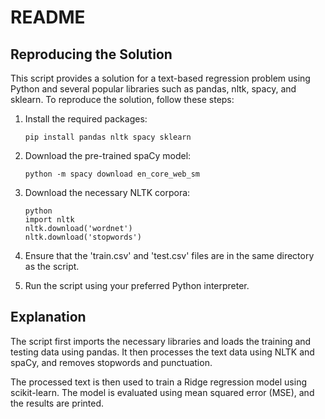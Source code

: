  # README

## Reproducing the Solution

This script provides a solution for a text-based regression problem using Python and several popular libraries such as pandas, nltk, spacy, and sklearn. To reproduce the solution, follow these steps:

1. Install the required packages:

   ```
   pip install pandas nltk spacy sklearn
   ```

2. Download the pre-trained spaCy model:

   ```
   python -m spacy download en_core_web_sm
   ```

3. Download the necessary NLTK corpora:

   ```
   python
   import nltk
   nltk.download('wordnet')
   nltk.download('stopwords')
   ```

4. Ensure that the 'train.csv' and 'test.csv' files are in the same directory as the script.

5. Run the script using your preferred Python interpreter.

## Explanation

The script first imports the necessary libraries and loads the training and testing data using pandas. It then processes the text data using NLTK and spaCy, and removes stopwords and punctuation.

The processed text is then used to train a Ridge regression model using scikit-learn. The model is evaluated using mean squared error (MSE), and the results are printed.
